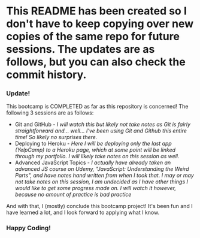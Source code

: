 <h1>This README has been created so I don't have to keep copying over new copies of the same repo for future sessions. The updates are as follows, but you can also check the commit history.</h1>


<h3>Update!</h3>
<p>This bootcamp is COMPLETED as far as this repository is concerned! The following 3 sessions are as follows: </p>
<ul>
    <li>Git and GitHub - <em>I will watch this but likely not take notes as Git is fairly straightforward and... well... I've been using Git and Github this entire time! So likely no surprises there.</em></li>
    <li>Deploying to Heroku - <em>Here I will be deploying only the last app (YelpCamp) to a Heroku page, which at some point will be linked through my portfolio. I will likely take notes on this session as well.</em></li>
    <li>Advanced JavaScript Topics - <em>I actually have already taken an advanced JS course on Udemy, "JavaScript: Understanding the Weird Parts", and have notes hand written from when I took that. I may or may not take notes on this session, I am undecided as I have other things I would like to get some progress made on. I will watch it however, because no amount of practice is bad practice</em></li>
</ul>

<p>And with that, I (mostly) conclude this bootcamp project! It's been fun and I have learned a lot, and I look forward to applying what I know.</p>

<h3>Happy Coding!</h3>